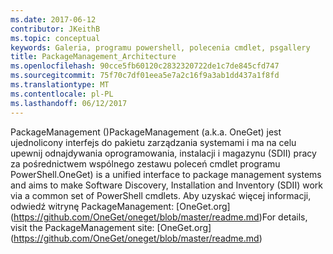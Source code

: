 ```yaml
---
ms.date: 2017-06-12
contributor: JKeithB
ms.topic: conceptual
keywords: Galeria, programu powershell, polecenia cmdlet, psgallery
title: PackageManagement_Architecture
ms.openlocfilehash: 90cce5fb60120c2832320722de1c7de845cfd747
ms.sourcegitcommit: 75f70c7df01eea5e7a2c16f9a3ab1dd437a1f8fd
ms.translationtype: MT
ms.contentlocale: pl-PL
ms.lasthandoff: 06/12/2017
---
```

<span data-ttu-id="073a4-103">PackageManagement ()</span><span class="sxs-lookup"><span data-stu-id="073a4-103">PackageManagement (a.k.a.</span></span> <span data-ttu-id="073a4-104">OneGet) jest ujednolicony interfejs do pakietu zarządzania systemami i ma na celu upewnij odnajdywania oprogramowania, instalacji i magazynu (SDII) pracy za pośrednictwem wspólnego zestawu poleceń cmdlet programu PowerShell.</span><span class="sxs-lookup"><span data-stu-id="073a4-104">OneGet) is a unified interface to package management systems and aims to make Software Discovery, Installation and Inventory (SDII) work via a common set of PowerShell cmdlets.</span></span> <span data-ttu-id="073a4-105">Aby uzyskać więcej informacji, odwiedź witrynę PackageManagement: [OneGet.org] (https://github.com/OneGet/oneget/blob/master/readme.md)</span><span class="sxs-lookup"><span data-stu-id="073a4-105">For details, visit the PackageManagement site: [OneGet.org] (https://github.com/OneGet/oneget/blob/master/readme.md)</span></span>

